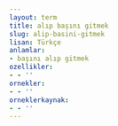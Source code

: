 ```yaml
---
layout: term
title: alıp başını gitmek
slug: alip-basini-gitmek
lisan: Türkçe
anlamlar:
- başını alıp gitmek
ozellikler:
- - ''
ornekler:
- - ''
orneklerkaynak:
- - ''
---
```

